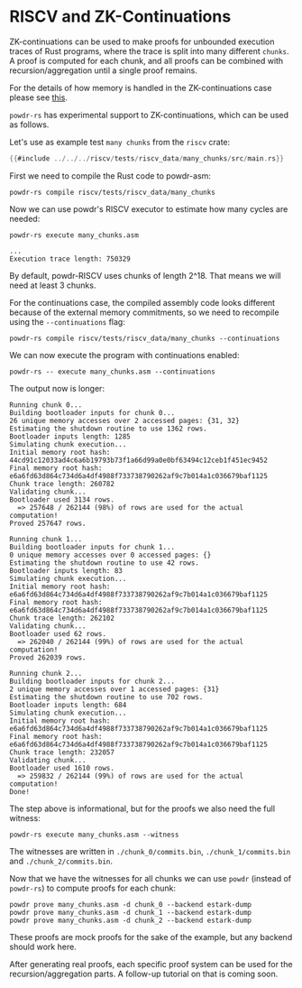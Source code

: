 # RISCV and ZK-Continuations

ZK-continuations can be used to make proofs for unbounded execution traces of
Rust programs, where the trace is split into many different `chunks`. A proof
is computed for each chunk, and all proofs can be combined with
recursion/aggregation until a single proof remains.

For the details of how memory is handled in the ZK-continuations case please
see [this](https://github.com/powdr-labs/powdr/issues/814).

`powdr-rs` has experimental support to ZK-continuations, which can be used as follows.

Let's use as example test `many chunks` from the `riscv` crate:

```rust
{{#include ../../../riscv/tests/riscv_data/many_chunks/src/main.rs}}
```

First we need to compile the Rust code to powdr-asm:
```console
powdr-rs compile riscv/tests/riscv_data/many_chunks
```

Now we can use powdr's RISCV executor to estimate how many cycles are needed:
```console
powdr-rs execute many_chunks.asm
```
```console
...
Execution trace length: 750329
```

By default, powdr-RISCV uses chunks of length 2^18. That means we will need at
least 3 chunks.

For the continuations case, the compiled assembly code looks different because
of the external memory commitments, so we need to recompile using the
`--continuations` flag:
```console
powdr-rs compile riscv/tests/riscv_data/many_chunks --continuations
```

We can now execute the program with continuations enabled:
```console
powdr-rs -- execute many_chunks.asm --continuations
```

The output now is longer:
```console
Running chunk 0...
Building bootloader inputs for chunk 0...
26 unique memory accesses over 2 accessed pages: {31, 32}
Estimating the shutdown routine to use 1362 rows.
Bootloader inputs length: 1285
Simulating chunk execution...
Initial memory root hash: 44cd91c12033ad4c6a6b19793b73f1a66d99a0e0bf63494c12ceb1f451ec9452
Final memory root hash: e6a6fd63d864c734d6a4df4988f733738790262af9c7b014a1c036679baf1125
Chunk trace length: 260782
Validating chunk...
Bootloader used 3134 rows.
  => 257648 / 262144 (98%) of rows are used for the actual computation!
Proved 257647 rows.

Running chunk 1...
Building bootloader inputs for chunk 1...
0 unique memory accesses over 0 accessed pages: {}
Estimating the shutdown routine to use 42 rows.
Bootloader inputs length: 83
Simulating chunk execution...
Initial memory root hash: e6a6fd63d864c734d6a4df4988f733738790262af9c7b014a1c036679baf1125
Final memory root hash: e6a6fd63d864c734d6a4df4988f733738790262af9c7b014a1c036679baf1125
Chunk trace length: 262102
Validating chunk...
Bootloader used 62 rows.
  => 262040 / 262144 (99%) of rows are used for the actual computation!
Proved 262039 rows.

Running chunk 2...
Building bootloader inputs for chunk 2...
2 unique memory accesses over 1 accessed pages: {31}
Estimating the shutdown routine to use 702 rows.
Bootloader inputs length: 684
Simulating chunk execution...
Initial memory root hash: e6a6fd63d864c734d6a4df4988f733738790262af9c7b014a1c036679baf1125
Final memory root hash: e6a6fd63d864c734d6a4df4988f733738790262af9c7b014a1c036679baf1125
Chunk trace length: 232057
Validating chunk...
Bootloader used 1610 rows.
  => 259832 / 262144 (99%) of rows are used for the actual computation!
Done!
```

The step above is informational, but for the proofs we also need the full witness:
```console
powdr-rs execute many_chunks.asm --witness
```

The witnesses are written in `./chunk_0/commits.bin`, `./chunk_1/commits.bin`
and `./chunk_2/commits.bin`.

Now that we have the witnesses for all chunks we can use `powdr` (instead of
`powdr-rs`) to compute proofs for each chunk:

```console
powdr prove many_chunks.asm -d chunk_0 --backend estark-dump
powdr prove many_chunks.asm -d chunk_1 --backend estark-dump
powdr prove many_chunks.asm -d chunk_2 --backend estark-dump
```

These proofs are mock proofs for the sake of the example, but any backend
should work here.

After generating real proofs, each specific proof system can be used for the
recursion/aggregation parts.  A follow-up tutorial on that is coming soon.
